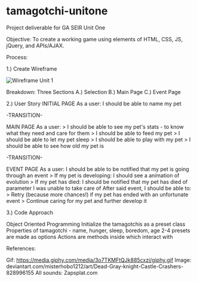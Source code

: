 # tamagotchi-unitone
Project deliverable for GA SEIR Unit One


Objective:
To create a working game using elements of HTML, CSS, JS, jQuery, and APIs/AJAX.

Process:

1.) Create Wireframe 

![Wireframe Unit 1](https://user-images.githubusercontent.com/92316626/142738419-cc1a753b-4709-411a-ab3a-57b1e779d3b7.png)

  Breakdown:
  Three Sections
    A.) Selection
    B.) Main Page
    C.) Event Page
    
2.) User Story
  INITIAL PAGE 
  As a user:
    I should be able to name my pet
    
    
  -TRANSITION-
  
  MAIN PAGE
  As a user:
    > I should be able to see my pet's stats - to know what they need and care for them
      > I should be able to feed my pet
      > I should be able to let my pet sleep
      > I should be able to play with my pet
    > I should be able to see how old my pet is
    
  -TRANSITION-
  
  EVENT PAGE
  As a user: 
    I should be able to be notified that my pet is going through an event
      > If my pet is developing: I should see a animation of evolution
      > If my pet has died: I should be notified that my pet has died of parameter I was unable to take care of
    After said event, I should be able to:
      > Retry (because more chances!) if my pet has ended with an unfortunate event
      > Continue caring for my pet and further develop it
      
   
      
3.) Code Approach

  Object Oriented Programming 
    Initialize the tamagotchis as a preset class
    Properties of tamagotchi - name, hunger, sleep, boredom, age
    2-4 presets are made as options
    Actions are methods inside which interact with 
  


References:

Gif: https://media.giphy.com/media/3o7TKMFtQJk885cxzi/giphy.gif
Image: deviantart.com/misterhobo1212/art/Dead-Gray-knight-Castle-Crashers-828996155
All sounds: Zapsplat.com